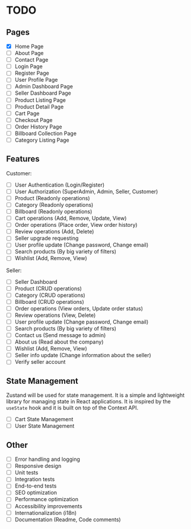 # TODO

## Pages

- [X] Home Page
- [ ] About Page
- [ ] Contact Page
- [ ] Login Page
- [ ] Register Page
- [ ] User Profile Page
- [ ] Admin Dashboard Page
- [ ] Seller Dashboard Page
- [ ] Product Listing Page
- [ ] Product Detail Page
- [ ] Cart Page
- [ ] Checkout Page
- [ ] Order History Page
- [ ] Billboard Collection Page
- [ ] Category Listing Page

## Features

Customer:

- [ ] User Authentication (Login/Register)
- [ ] User Authorization (SuperAdmin, Admin, Seller, Customer)
- [ ] Product (Readonly operations)
- [ ] Category (Readonly operations)
- [ ] Billboard (Readonly operations)
- [ ] Cart operations (Add, Remove, Update, View)
- [ ] Order operations (Place order, View order history)
- [ ] Review operations (Add, Delete)
- [ ] Seller upgrade requesting
- [ ] User profile update (Change password, Change email)
- [ ] Search products (By big variety of filters)
- [ ] Wishlist (Add, Remove, View)

Seller:

- [ ] Seller Dashboard
- [ ] Product (CRUD operations)
- [ ] Category (CRUD operations)
- [ ] Billboard (CRUD operations)
- [ ] Order operations (View orders, Update order status)
- [ ] Review operations (View, Delete)
- [ ] User profile update (Change password, Change email)
- [ ] Search products (By big variety of filters)
- [ ] Contact us (Send message to admin)
- [ ] About us (Read about the company)
- [ ] Wishlist (Add, Remove, View)
- [ ] Seller info update (Change information about the seller)
- [ ] Verify seller account

## State Management

Zustand will be used for state management. It is a simple and lightweight library for managing state in React
applications. It is inspired by the `useState` hook and it is built on top of the Context API.

- [ ] Cart State Management
- [ ] User State Management

## Other

- [ ] Error handling and logging
- [ ] Responsive design
- [ ] Unit tests
- [ ] Integration tests
- [ ] End-to-end tests
- [ ] SEO optimization
- [ ] Performance optimization
- [ ] Accessibility improvements
- [ ] Internationalization (i18n)
- [ ] Documentation (Readme, Code comments)